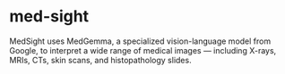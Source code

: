# med-sight
 MedSight uses MedGemma, a specialized vision-language model from Google, to interpret a wide range of medical images — including X-rays, MRIs, CTs, skin scans, and histopathology slides. 
